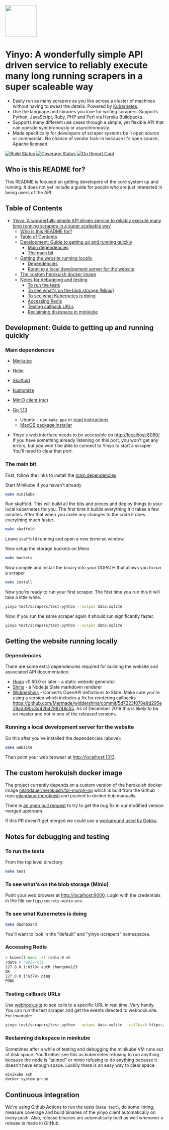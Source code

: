 <img width="100" heigth="100" src="https://yinyo.io/logo.svg">

# Yinyo: A wonderfully simple API driven service to reliably execute many long running scrapers in a super scaleable way

- Easily run as many scrapers as you like across a cluster of machines without having to sweat the details. Powered by [Kubernetes](https://kubernetes.io/).
- Use the language and libraries you love for writing scrapers. Supports Python, JavaScript, Ruby, PHP and Perl via Heroku Buildpacks.
- Supports many different use cases through a simple, yet flexible API that can operate synchronously or asynchronously.
- Made specifically for developers of scraper systems be it open source or commercial. No chance of vendor lock-in because it's open source, Apache licensed.

[![Build Status](https://github.com/openaustralia/yinyo/workflows/Test%2C%20Build%20and%20Release/badge.svg)](https://github.com/openaustralia/yinyo/actions?workflow=Test%2C+Build+and+Release)
[![Coverage Status](https://coveralls.io/repos/github/openaustralia/yinyo/badge.svg?t=8kV8YE)](https://coveralls.io/github/openaustralia/yinyo)
[![Go Report Card](https://goreportcard.com/badge/github.com/openaustralia/yinyo)](https://goreportcard.com/report/github.com/openaustralia/yinyo)

## Who is this README for?

This README is focused on getting developers of the core system up and running. It does not yet include
a guide for people who are just interested in being users of the API.

## Table of Contents

<!-- TOC -->

- [Yinyo: A wonderfully simple API driven service to reliably execute many long running scrapers in a super scaleable way](#yinyo-a-wonderfully-simple-api-driven-service-to-reliably-execute-many-long-running-scrapers-in-a-super-scaleable-way)
  - [Who is this README for?](#who-is-this-readme-for)
  - [Table of Contents](#table-of-contents)
  - [Development: Guide to getting up and running quickly](#development-guide-to-getting-up-and-running-quickly)
    - [Main dependencies](#main-dependencies)
    - [The main bit](#the-main-bit)
  - [Getting the website running locally](#getting-the-website-running-locally)
    - [Dependencies](#dependencies)
    - [Running a local development server for the website](#running-a-local-development-server-for-the-website)
  - [The custom herokuish docker image](#the-custom-herokuish-docker-image)
  - [Notes for debugging and testing](#notes-for-debugging-and-testing)
    - [To run the tests](#to-run-the-tests)
    - [To see what's on the blob storage (Minio)](#to-see-whats-on-the-blob-storage-minio)
    - [To see what Kubernetes is doing](#to-see-what-kubernetes-is-doing)
    - [Accessing Redis](#accessing-redis)
    - [Testing callback URLs](#testing-callback-urls)
    - [Reclaiming diskspace in minikube](#reclaiming-diskspace-in-minikube)

<!-- /TOC -->

## Development: Guide to getting up and running quickly

### Main dependencies

- [Minikube](https://kubernetes.io/docs/setup/learning-environment/minikube/)
- [Helm](https://helm.sh/)
- [Skaffold](https://skaffold.dev/docs/quickstart/)
- [kustomize](https://github.com/kubernetes-sigs/kustomize/blob/master/docs/INSTALL.md)
- [MinIO client (mc)](https://min.io/download)
- [Go 1.13](https://golang.org/dl/)

  - Ubuntu - use `make ppa` or [read instructions](https://github.com/golang/go/wiki/Ubuntu)
  - [MacOS package installer](https://golang.org/doc/install#macos)

- Yinyo's web interface needs to be accessible on [http://localhost:8080/](http://localhost:8080/). If you have something already listening on this port, you won't get any errors, but you won't be able to connect to Yinyo to start a scraper. You'll need to clear that port.

### The main bit

First, follow the links to install the [main dependencies](main-dependencies)

Start Minikube if you haven't already

```bash
make minikube
```

Run skaffold. This will build all the bits and pieces and deploy things to your local kubernetes for you. The first time it builds everything it it takes a few minutes. After that when you make any changes to the code it does everything much faster.

```bash
make skaffold
```

Leave `skaffold` running and open a new terminal window.

Now setup the storage buckets on Minio

```bash
make buckets
```

Now compile and install the binary into your GOPATH that allows you to run a scraper

```bash
make install
```

Now you're ready to run your first scraper. The first time you run this it will take a little while.

```bash
yinyo test/scrapers/test-python --output data.sqlite
```

Now, if you run the same scraper again it should run significantly faster.

```bash
yinyo test/scrapers/test-python --output data.sqlite
```

## Getting the website running locally

### Dependencies

There are some extra dependencies required for building the website and associated API documentation.

- [Hugo](https://gohugo.io/) v0.60.0 or later - a static website generator
- [Shins](https://github.com/Mermade/shins) - a Node.js Slate markdown renderer
- [Widdershins](https://github.com/mermade/widdershins) - Converts OpenAPI definitions to Slate. Make sure you're using a version which includes a fix for rendering callbacks https://github.com/Mermade/widdershins/commit/5d7223f070e8d295e29a3390c3d42b4798748c55. As of December 2019 this is likely to be on master and not in one of the released versions.

### Running a local development server for the website

Do this after you've installed the dependencies (above):

```bash
make website
```

Then point your web browser at [http://localhost:1313](http://localhost:1313).

## The custom herokuish docker image

The project currently depends on a custom version of the herokuish docker image [mlandauer/herokuish:for-morph-ng](https://hub.docker.com/layers/mlandauer/herokuish/for-morph-ng/images/sha256-d39b31894660dd038c05a408db260a6bb013325e843b03ae80b528477de83d92) which is built from the Github repo [mlandauer/herokuish](https://github.com/mlandauer/herokuish/tree/for-morph-ng) and pushed to docker hub manually.

There is [an open pull request](https://github.com/gliderlabs/herokuish/pull/467) to try to get the bug
fix in our modified version merged upstream.

If this PR doesn't get merged we could use a [workaround used by Dokku](https://github.com/gliderlabs/herokuish/pull/467#issue-298708746).

## Notes for debugging and testing

### To run the tests

From the top level directory:

```bash
make test
```

### To see what's on the blob storage (Minio)

Point your web browser at [http://localhost:9000](http://localhost:9000). Login with the credentials in the file `configs/secrets-minio.env`.

### To see what Kubernetes is doing

```bash
make dashboard
```

You'll want to look in the "default" and "yinyo-scrapers" namespaces.

### Accessing Redis

```bash
> kubectl exec -it redis-0 sh
/data # redis-cli
127.0.0.1:6379> auth changeme123
OK
127.0.0.1:6379> ping
PONG
```

### Testing callback URLs

Use [webhook.site](https://webhook.site) to see calls to a specific URL in real time. Very handy.
You can run the test scraper and get the events directed to webhook.site. For example:

```bash
yinyo test/scrapers/test-python --output data.sqlite --callback https://webhook.site/#!/uuid-specific-to-you
```

### Reclaiming diskspace in minikube

Sometimes after a while of testing and debugging the minikube VM runs out of disk space. You'll either see this as kubernetes refusing to run anything because the node is "tainted" or minio refusing to do anything because it doesn't have enough space. Luckily there is an easy way to clear space.

```bash
minikube ssh
docker system prune
```

## Continuous integration

We're using Github Actions to run the tests (`make test`), do some linting, measure coverage and build binaries of the yinyo client automatically on every push. Also,
release binaries are automatically built as well whenever a release is made in GitHub.
